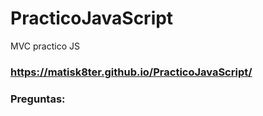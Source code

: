 # PracticoJavaScript
MVC practico JS
### https://matisk8ter.github.io/PracticoJavaScript/
### Preguntas:


